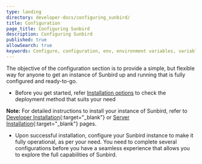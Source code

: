 ```yaml
---
type: landing
directory: developer-docs/configuring_sunbird/
title: Configuration
page_title: Configuring Sunbird
description: Configuring Sunbird
published: true
allowSearch: true
keywords: Configure, configuration, env, environment variables, variables
---
```


The objective of the configuration section is to provide a simple, but flexible way for anyone to get an instance of Sunbird up and running that is fully configured and ready-to-go.

- Before you get started, refer [Installation options](pages/developer-docs/installation) to check the deployment method that suits your need

**Note:** For detailed instructions to install your instance of Sunbird, refer to [Developer Installation](pages/developer-docs/installation/developer_installation){:target="_blank"} or [Server Installation](pages/developer-docs/installation/server_installation){:target="_blank"} pages.

- Upon successful installation, configure your Sunbird instance to make it fully operational, as per your need. You need to complete several configurations before you have a seamless experience that allows you to explore the full capabilities of Sunbird. 
